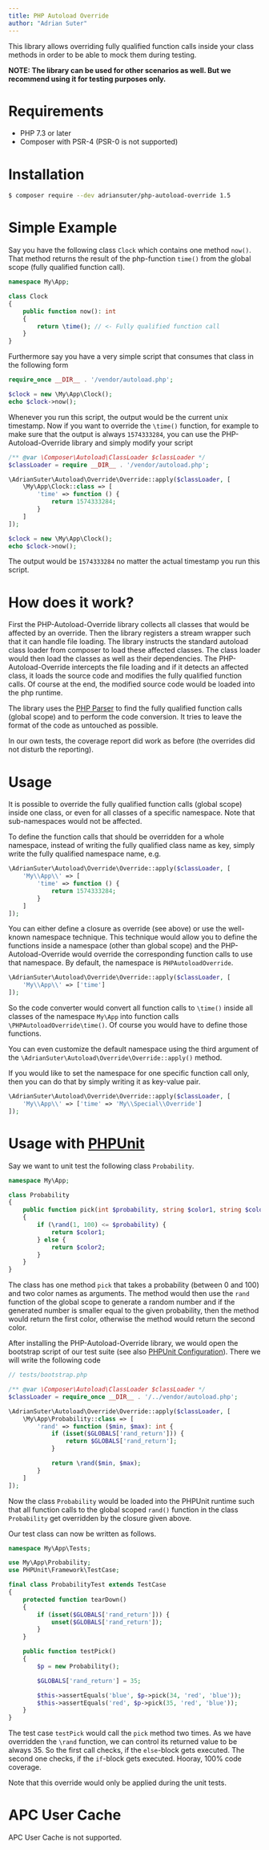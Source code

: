 ```yaml
---
title: PHP Autoload Override
author: "Adrian Suter"
---
```

This library allows overriding fully qualified function calls inside your class methods in order to
be able to mock them during testing.

**NOTE: The library can be used for other scenarios as well. But we recommend using it for testing purposes
only.**


# Requirements

- PHP 7.3 or later
- Composer with PSR-4 (PSR-0 is not supported)


# Installation

```bash
$ composer require --dev adriansuter/php-autoload-override 1.5
```


# Simple Example

Say you have the following class `Clock` which contains one method `now()`. That method returns
the result of the php-function `time()` from the global scope (fully qualified function call).
```php
namespace My\App;

class Clock
{
    public function now(): int
    {
        return \time(); // <- Fully qualified function call
    }
}
```

Furthermore say you have a very simple script that consumes that class in the following form
```php
require_once __DIR__ . '/vendor/autoload.php';

$clock = new \My\App\Clock();
echo $clock->now();
```

Whenever you run this script, the output would be the current unix timestamp. Now if you want to 
override the `\time()` function, for example to make sure that the output is always `1574333284`,
you can use the PHP-Autoload-Override library and simply modify your script

```php
/** @var \Composer\Autoload\ClassLoader $classLoader */
$classLoader = require __DIR__ . '/vendor/autoload.php';

\AdrianSuter\Autoload\Override\Override::apply($classLoader, [
    \My\App\Clock::class => [
        'time' => function () {
            return 1574333284;
        }
    ]
]);

$clock = new \My\App\Clock();
echo $clock->now();
```

The output would be `1574333284` no matter the actual timestamp you run this script.


# How does it work?

First the PHP-Autoload-Override library collects all classes that would be affected by an override.
Then the library registers a stream wrapper such that it can handle file loading.
The library instructs the standard autoload class loader from composer to load these affected classes.
The class loader would then load the classes as well as their dependencies. The PHP-Autoload-Override
intercepts the file loading and if it detects an affected class, it loads the source code and modifies the
fully qualified function calls. Of course at the end, the modified source code would be loaded into
the php runtime.

The library uses the [PHP Parser](https://github.com/nikic/PHP-Parser) to find the fully qualified
function calls (global scope) and to perform the code conversion. It tries to leave the format
of the code as untouched as possible.

In our own tests, the coverage report did work as before (the overrides did not disturb the reporting).


# Usage

It is possible to override the fully qualified function calls (global scope) inside one class, or even
for all classes of a specific namespace. Note that sub-namespaces would not be affected.

To define the function calls that should be overridden for a whole namespace,
instead of writing the fully qualified class name as key, simply write the fully
qualified namespace name, e.g.
```php
\AdrianSuter\Autoload\Override\Override::apply($classLoader, [
    'My\\App\\' => [
        'time' => function () {
            return 1574333284;
        }
    ]
]);
```

You can either define a closure as override (see above) or use the well-known namespace technique. This
technique would allow you to define the functions inside a namespace (other than global scope)
and the PHP-Autoload-Override would override the corresponding function calls to use that namespace.
By default, the namespace is `PHPAutoloadOverride`.
```php
\AdrianSuter\Autoload\Override\Override::apply($classLoader, [
    'My\\App\\' => ['time']
]);
```
So the code converter would convert all function calls to `\time()` inside all classes
of the namespace `My\App` into function calls `\PHPAutoloadOverride\time()`. Of course you
would have to define those functions.

You can even customize the default namespace using the third argument of 
the `\AdrianSuter\Autoload\Override\Override::apply()` method.

If you would like to set the namespace for one specific function call only, then
you can do that by simply writing it as key-value pair.
```php
\AdrianSuter\Autoload\Override\Override::apply($classLoader, [
    'My\\App\\' => ['time' => 'My\\Special\\Override']
]);
```


# Usage with [PHPUnit](https://phpunit.de/)

Say we want to unit test the following class `Probability`.

```php
namespace My\App;

class Probability
{
    public function pick(int $probability, string $color1, string $color2): string
    {
        if (\rand(1, 100) <= $probability) {
            return $color1;
        } else {
            return $color2;
        }
    }
}
```

The class has one method `pick` that takes a probability (between 0 and 100) and two color names as arguments.
The method would then use the `rand` function of the global scope to generate a random number and
if the generated number is smaller equal to the given probability, then the method would return 
the first color, otherwise the method would return the second color.

After installing the PHP-Autoload-Override library, we would open the bootstrap script of our test suite
(see also [PHPUnit Configuration](https://phpunit.readthedocs.io/en/8.4/configuration.html#the-bootstrap-attribute)).
There we will write the following code

```php
// tests/bootstrap.php

/** @var \Composer\Autoload\ClassLoader $classLoader */
$classLoader = require_once __DIR__ . '/../vendor/autoload.php';

\AdrianSuter\Autoload\Override\Override::apply($classLoader, [
    \My\App\Probability::class => [
        'rand' => function ($min, $max): int {
            if (isset($GLOBALS['rand_return'])) {
                return $GLOBALS['rand_return'];
            }

            return \rand($min, $max);
        }
    ]
]);
```

Now the class `Probability` would be loaded into the PHPUnit runtime such that all function calls to the global scoped 
`rand()` function in the class `Probability` get overridden by the closure given above.

Our test class can now be written as follows.

```php
namespace My\App\Tests;

use My\App\Probability;
use PHPUnit\Framework\TestCase;

final class ProbabilityTest extends TestCase
{
    protected function tearDown()
    {
        if (isset($GLOBALS['rand_return'])) {
            unset($GLOBALS['rand_return']);
        }
    }

    public function testPick()
    {
        $p = new Probability();

        $GLOBALS['rand_return'] = 35;

        $this->assertEquals('blue', $p->pick(34, 'red', 'blue'));
        $this->assertEquals('red', $p->pick(35, 'red', 'blue'));
    }
}
```

The test case `testPick` would call the `pick` method two times. As we have overridden the `\rand` function, we can
control its returned value to be always 35. So the first call checks, if the `else`-block
gets executed. The second one checks, if the `if`-block gets executed. Hooray, 100% code coverage.

Note that this override would only be applied during the unit tests.


# APC User Cache

APC User Cache is not supported.
